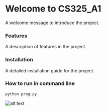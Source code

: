 # Welcome to CS325_A1

A welcome message to introduce the project.

### Features

A description of features in the project.

### Installation

A detailed installation guide for the project.

### How to run in command line

```
python prog.py
```

![alt text](https://www.codelikethewind.org/content/images/size/w1200/2022/05/hello_world.png)